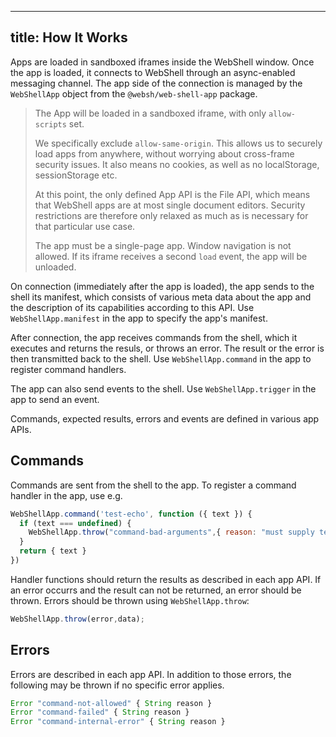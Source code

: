 ----
title: How It Works
----



Apps are loaded in sandboxed iframes inside the WebShell window. Once the app is loaded, it connects to WebShell through an async-enabled
messaging channel. The app side of the connection is managed by the `WebShellApp` object from the `@websh/web-shell-app` package.
> The App will be loaded in a sandboxed iframe, with only `allow-scripts` set. 
> 
> We specifically exclude `allow-same-origin`. This allows us to securely load apps from anywhere, without worrying about cross-frame security issues. It also means no cookies, as well as no localStorage, sessionStorage etc.
> 
> At this point, the only defined App API is the File API, which means that WebShell apps are at most single document editors. 
> Security restrictions are therefore only relaxed as much as is necessary for that particular use case.
>
> The app must be a single-page app. Window navigation is not allowed. If its iframe receives a second `load` event, the app will be unloaded.


On connection (immediately after the app is loaded), the app sends  to the shell its manifest, which consists of various meta data about the app and the description of its capabilities according to this API. Use `WebShellApp.manifest` in the app to specify the app's manifest.

After connection, the app receives commands from the shell, which it executes and returns the resuls, or throws an error. The result or the error is then transmitted back to the shell. Use `WebShellApp.command` in the app to register command handlers.

The app can also send events to the shell. Use `WebShellApp.trigger` in the app to send an event.

Commands, expected results, errors and events are defined in various app APIs. 

## Commands

Commands are sent from the shell to the app. To register a command handler in the app, use e.g.
````js
WebShellApp.command('test-echo', function ({ text }) {
  if (text === undefined) {
    WebShellApp.throw("command-bad-arguments",{ reason: "must supply text" });
  }
  return { text }
})
````
Handler functions should return the results as described in each app API. If an error occurrs and the result can not be returned, an error should be thrown. Errors should be thrown using `WebShellApp.throw`:
````js
WebShellApp.throw(error,data);
````
## Errors
Errors are described in each app API. In addition to those errors, the following may be thrown if no specific error applies.

````js
Error "command-not-allowed" { String reason }
Error "command-failed" { String reason }
Error "command-internal-error" { String reason }
````